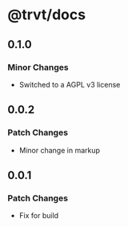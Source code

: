 # @trvt/docs

## 0.1.0

### Minor Changes

-   Switched to a AGPL v3 license

## 0.0.2

### Patch Changes

-   Minor change in markup

## 0.0.1

### Patch Changes

-   Fix for build
